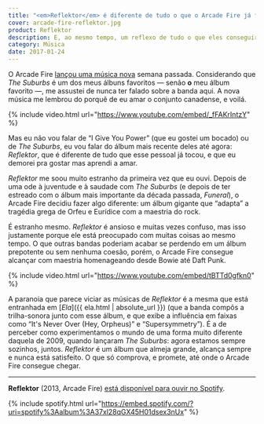 ```yaml
---
title: "<em>Reflektor</em> é diferente de tudo o que o Arcade Fire já fez."
cover: arcade-fire-reflektor.jpg
product: Reflektor
description: E, ao mesmo tempo, um reflexo de tudo o que eles conseguiram alcançar.
category: Música
date: 2017-01-24
---
```


O Arcade Fire [lançou uma música nova](https://youtu.be/f6jma9VQEls) semana passada. Considerando que _The Suburbs_ é um dos meus álbuns favoritos — senão **o** meu álbum favorito —, me assustei de nunca ter falado sobre a banda aqui. A nova música me lembrou do porquê de eu amar o conjunto canadense, e voilá.

{% include video.html url="https://www.youtube.com/embed/_fFAKrIntzY" %}

Mas eu não vou falar de “I Give You Power” (que eu gostei um bocado) ou de _The Suburbs_, eu vou falar do álbum mais recente deles até agora: _Reflektor_, que é diferente de tudo que esse pessoal já tocou, e que eu demorei pra gostar mas aprendi a amar.

_Reflektor_ me soou muito estranho da primeira vez que eu ouvi. Depois de uma ode à juventude e à saudade com _The Suburbs_ (e depois de ter estreado com o álbum mais importante da década passada, _Funeral_), o Arcade Fire decidiu fazer algo diferente: um álbum gigante que “adapta” a tragédia grega de Orfeu e Eurídice com a maestria do rock.

É estranho mesmo. _Reflektor_ é ansioso e muitas vezes confuso, mas isso justamente porque ele está preocupado com muitas coisas ao mesmo tempo. O que outras bandas poderiam acabar se perdendo em um álbum prepotente ou sem nenhuma coesão, porém, o Arcade Fire consegue alcançar com maestria homenageando desde Bowie até Daft Punk.

{% include video.html url="https://www.youtube.com/embed/tBTTd0gfkn0" %}

A paranoia que parece viciar as músicas de _Reflektor_ é a mesma que está entranhada em [_Ela_]({{ ela.html | absolute_url }}) (que a banda compôs a trilha-sonora junto com esse álbum, e que exibe a influência em faixas como “It's Never Over (Hey, Orpheus)” e “Supersymmetry”). É a de perceber como experimentamos o mundo de uma forma muito diferente daquela de 2009, quando lançaram _The Suburbs_: agora estamos sempre sozinhos, juntos. _Reflektor_ é um álbum que almeja grande, alcança sempre e nunca está satisfeito. O que só comprova, e promete, até onde o Arcade Fire consegue chegar.

---

**Reflektor** (2013, Arcade Fire) [está disponível para ouvir no Spotify](https://open.spotify.com/album/37xl28qGX45H01dsex3nUx).

{% include spotify.html url="https://embed.spotify.com/?uri=spotify%3Aalbum%3A37xl28qGX45H01dsex3nUx" %}
